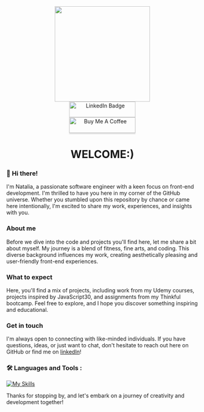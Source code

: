 <img src="https://komarev.com/ghpvc/?username=Natalia-Alvarez-git&style=flat-square&color=blue" alt=""/>
<div id="header" align="center">
  <img src="https://media.giphy.com/media/jSVxBEfdSA2GEUEAw4/giphy.gif" width="250"/>
</div>
<div id="linked in" align="center">
 <a href="https://www.linkedin.com/in/natalia-alvarez-30b224230/">
    <img src="https://img.shields.io/badge/LinkedIn-blue?style=for-the-badge&logo=linkedin&logoColor=white" alt="LinkedIn Badge" height="41px" width="174px"/>
  </a>
</div>
<div id="coffe badge" align="center">
  <a href="https://www.buymeacoffee.com/Nataliaalvarez" target="_blank"><img src="https://www.buymeacoffee.com/assets/img/custom_images/orange_img.png" alt="Buy Me A Coffee" style="height: 41px !important;width: 174px !important;box-shadow: 0px 3px 2px 0px rgba(190, 190, 190, 0.5) !important;-webkit-box-shadow: 0px 3px 2px 0px rgba(190, 190, 190, 0.5) !important;" ></a>
</div>
<h1 align="center">WELCOME:)</h1>

### :wave: Hi there! 
I'm Natalia, a passionate software engineer with a keen focus on front-end development. I'm thrilled to have you here in my corner of the GitHub universe. Whether you stumbled upon this repository by chance or came here intentionally, I'm excited to share my work, experiences, and insights with you.

### About me
Before we dive into the code and projects you'll find here, let me share a bit about myself. My journey is a blend of fitness, fine arts, and coding. This diverse background influences my work, creating aesthetically pleasing and user-friendly front-end experiences.

### What to expect
Here, you'll find a mix of projects, including work from my Udemy courses, projects inspired by JavaScript30, and assignments from my Thinkful bootcamp. Feel free to explore, and I hope you discover something inspiring and educational.

### Get in touch
I'm always open to connecting with like-minded individuals. If you have questions, ideas, or just want to chat, don't hesitate to reach out here on GitHub or find me on [linkedIn](www.linkedin.com/in/natali-a-lvarez)!

### :hammer_and_wrench: Languages and Tools :
  [![My Skills](https://skillicons.dev/icons?i=html,css,bootstrap,sass,js,react,redux,nodejs,postgres,git,github,figma)](https://skillicons.dev)

Thanks for stopping by, and let's embark on a journey of creativity and development together!
